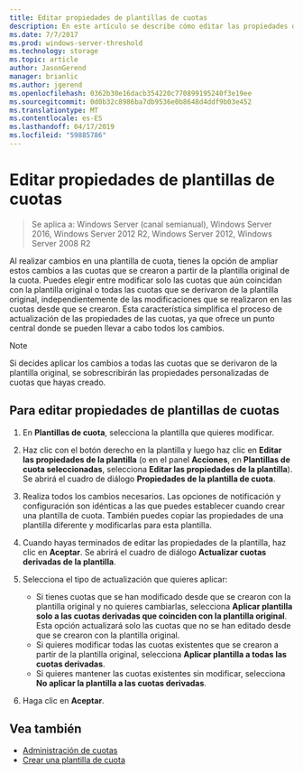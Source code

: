 ```yaml
---
title: Editar propiedades de plantillas de cuotas
description: En este artículo se describe cómo editar las propiedades de plantillas de cuotas para ampliar los cambios en las cuotas creadas a partir de la plantilla original de la cuota
ms.date: 7/7/2017
ms.prod: windows-server-threshold
ms.technology: storage
ms.topic: article
author: JasonGerend
manager: brianlic
ms.author: jgerend
ms.openlocfilehash: 0362b30e16dacb354220c770899195240f3e19ee
ms.sourcegitcommit: 0d0b32c8986ba7db9536e0b8648d4ddf9b03e452
ms.translationtype: MT
ms.contentlocale: es-ES
ms.lasthandoff: 04/17/2019
ms.locfileid: "59885786"
---
```

# <a name="edit-quota-template-properties"></a>Editar propiedades de plantillas de cuotas

> Se aplica a: Windows Server (canal semianual), Windows Server 2016, Windows Server 2012 R2, Windows Server 2012, Windows Server 2008 R2

Al realizar cambios en una plantilla de cuota, tienes la opción de ampliar estos cambios a las cuotas que se crearon a partir de la plantilla original de la cuota. Puedes elegir entre modificar solo las cuotas que aún coincidan con la plantilla original o todas las cuotas que se derivaron de la plantilla original, independientemente de las modificaciones que se realizaron en las cuotas desde que se crearon. Esta característica simplifica el proceso de actualización de las propiedades de las cuotas, ya que ofrece un punto central donde se pueden llevar a cabo todos los cambios.

> [!Note]
> Si decides aplicar los cambios a todas las cuotas que se derivaron de la plantilla original, se sobrescribirán las propiedades personalizadas de cuotas que hayas creado.

## <a name="to-edit-quota-template-properties"></a>Para editar propiedades de plantillas de cuotas

1.  En **Plantillas de cuota**, selecciona la plantilla que quieres modificar.

2.  Haz clic con el botón derecho en la plantilla y luego haz clic en **Editar las propiedades de la plantilla** (o en el panel **Acciones**, en **Plantillas de cuota seleccionadas**, selecciona **Editar las propiedades de la plantilla**). Se abrirá el cuadro de diálogo **Propiedades de la plantilla de cuota**.

3.  Realiza todos los cambios necesarios. Las opciones de notificación y configuración son idénticas a las que puedes establecer cuando crear una plantilla de cuota. También puedes copiar las propiedades de una plantilla diferente y modificarlas para esta plantilla.

4.  Cuando hayas terminados de editar las propiedades de la plantilla, haz clic en **Aceptar**. Se abrirá el cuadro de diálogo **Actualizar cuotas derivadas de la plantilla**.

5.  Selecciona el tipo de actualización que quieres aplicar:

    -   Si tienes cuotas que se han modificado desde que se crearon con la plantilla original y no quieres cambiarlas, selecciona **Aplicar plantilla solo a las cuotas derivadas que coinciden con la plantilla original**. Esta opción actualizará solo las cuotas que no se han editado desde que se crearon con la plantilla original.
    -   Si quieres modificar todas las cuotas existentes que se crearon a partir de la plantilla original, selecciona **Aplicar plantilla a todas las cuotas derivadas**.
    -   Si quieres mantener las cuotas existentes sin modificar, selecciona **No aplicar la plantilla a las cuotas derivadas**.

6.  Haga clic en **Aceptar**.

## <a name="see-also"></a>Vea también

-   [Administración de cuotas](quota-management.md)
-   [Crear una plantilla de cuota](create-quota-template.md)


